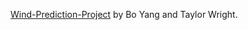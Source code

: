 [Wind-Prediction-Project](https://github.com/boyangMAE/Wind-Prediction-Project) by Bo Yang and Taylor Wright.

